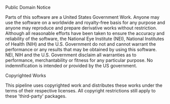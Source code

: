 Public Domain Notice

Parts of this software are a United States Government Work. Anyone may use the software on a worldwide and royalty-free
 basis for any purpose and anyone may reproduce and prepare derivative works without restriction. Although all
 reasonable efforts have been taken to ensure the accuracy and reliability of the software, the National Eye 
 Institute (NEI), National Institutes of Health (NIH) and the U.S. Government do not and cannot warrant the
 performance or any results that may be obtained by using this software. NEI, NIH and the U.S. Government disclaim
 all warranties as to performance, merchantability or fitness for any particular purpose.  No indemnification is
 intended or provided by the US government.

Copyrighted Works

This pipeline  uses copyrighted work and distributes these works under the terms of their respective licenses. All
 copyright restrictions still apply to these 'third-party' packages.
